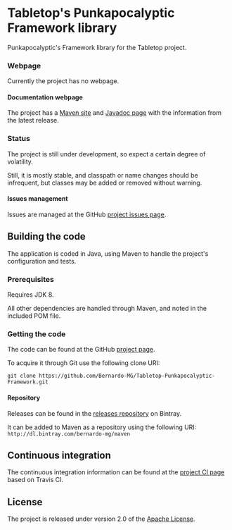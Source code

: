 # Tabletop's Punkapocalyptic Framework library
Punkapocalyptic's Framework library for the Tabletop project.

### Webpage
Currently the project has no webpage.

#### Documentation webpage
The project has a [Maven site][] and [Javadoc page][] with the information from the
latest release.

### Status
The project is still under development, so expect a certain degree of volatility.

Still, it is mostly stable, and classpath or name changes should be infrequent, but classes may be added or removed without warning.

#### Issues management
Issues are managed at the GitHub [project issues page][].

## Building the code
The application is coded in Java, using Maven to handle the project's configuration and tests.

### Prerequisites
Requires JDK 8.

All other dependencies are handled through Maven, and noted in the included POM file.

### Getting the code
The code can be found at the GitHub [project page][].

To acquire it through Git use the following clone URI:

`git clone https://github.com/Bernardo-MG/Tabletop-Punkapocalyptic-Framework.git`

#### Repository
Releases can be found in the [releases repository][] on Bintray.

It can be added to Maven as a repository using the following URI:
`http://dl.bintray.com/bernardo-mg/maven`

## Continuous integration
The continuous integration information can be found at the [project CI page][] based on Travis CI.

## License
The project is released under version 2.0 of the [Apache License][].

[Apache License]: http://www.apache.org/licenses/LICENSE-2.0
[Javadoc page]: http://docs.wandrell.com/maven/tabletop-punkapocalyptic-framework/apidocs
[Maven site]: http://docs.wandrell.com/maven/tabletop-punkapocalyptic-framework
[project CI page]: https://travis-ci.org/Bernardo-MG/Tabletop-Punkapocalyptic-Framework
[project issues page]: https://github.com/Bernardo-MG/Tabletop-Punkapocalyptic-Framework/issues
[project page]: http://github.com/Bernardo-MG/Tabletop-Punkapocalyptic-Framework
[releases repository]: http://dl.bintray.com/bernardo-mg/tabletop-punkapocalyptic-framework